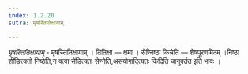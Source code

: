 ```yaml
---
index: 1.2.20
sutra: मृषस्तितिक्षायाम्

---
```

_मृषस्तितिक्षायाम्_ - मृषस्तितिक्षायाम् । तितिक्षा  —  क्षमा । सेण्निष्ठा किन्नेति  —  शेषपूरणमिदम् ।निष्ठा शी॑ङित्यतो निष्ठेति,न क्त्वा से॑डित्यतः सेण्नेति,असंयोगा॑दित्यतः किदिति चानुवर्तत इति भावः । 